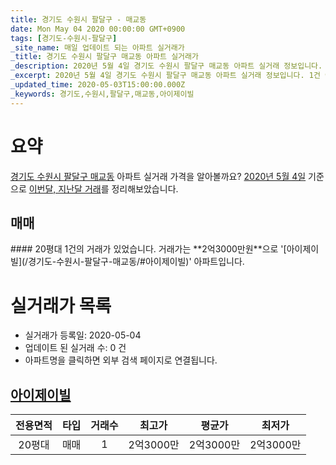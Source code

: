 ```yaml
---
title: 경기도 수원시 팔달구 - 매교동
date: Mon May 04 2020 00:00:00 GMT+0900
tags: [경기도-수원시-팔달구]
_site_name: 매일 업데이트 되는 아파트 실거래가
_title: 경기도 수원시 팔달구 매교동 아파트 실거래가
_description: 2020년 5월 4일 경기도 수원시 팔달구 매교동 아파트 실거래 정보입니다. 1건 아파트 정보가 있습니다.
_excerpt: 2020년 5월 4일 경기도 수원시 팔달구 매교동 아파트 실거래 정보입니다. 1건 아파트 정보가 있습니다.
_updated_time: 2020-05-03T15:00:00.000Z
_keywords: 경기도,수원시,팔달구,매교동,아이제이빌
---
```





# 요약
<ins>경기도 수원시 팔달구 매교동</ins> 아파트 실거래 가격을 알아볼까요? <ins>2020년 5월 4일</ins> 기준으로 <ins>이번달, 지난달 거래</ins>를 정리해보았습니다.

## 매매
<div class="container">
<div class="twelve columns" markdown="1">
#### 20평대
1건의 거래가 있었습니다. 거래가는 **2억3000만원**으로 '[아이제이빌](/경기도-수원시-팔달구-매교동/#아이제이빌)' 아파트입니다.
</div>
</div>



# 실거래가 목록
- 실거래가 등록일: 2020-05-04
- 업데이트 된 실거래 수: 0 건
- 아파트명을 클릭하면 외부 검색 페이지로 연결됩니다.

## [아이제이빌](#아이제이빌)

|전용면적|타입|거래수|최고가|평균가|최저가|
|:---:|:---:|:---:|:---:|:---:|:---:|
|20평대|<span class="deal-type-1">매매</span>|1|2억3000만|2억3000만|2억3000만|

<br/>



